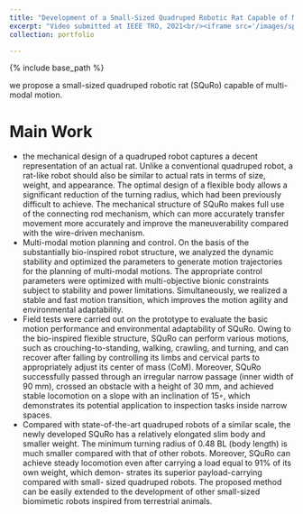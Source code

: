 ```yaml
---
title: "Development of a Small-Sized Quadruped Robotic Rat Capable of Multi-Modal Motions"
excerpt: "Video submitted at IEEE TRO, 2021<br/><iframe src='/images/spacerobot_v3_cut.mp4' scrolling='no' border='0' frameborder='no' framespacing='0' allowfullscreen='true'> </iframe>"
collection: portfolio

---
```


{% include base_path %}

we propose a small-sized quadruped robotic rat (SQuRo) capable of multi-modal motion.

Main Work
======
* the mechanical design of a quadruped robot captures a decent representation of an actual rat. Unlike a conventional quadruped robot, a rat-like robot should also be similar to actual rats in terms of size, weight, and appearance. The optimal design of a flexible body allows a significant reduction of the turning radius, which had been previously difficult to achieve. The mechanical structure of SQuRo makes full use of the connecting rod mechanism, which can more accurately transfer movement more accurately and improve the maneuverability compared with the wire-driven mechanism.
* Multi-modal motion planning and control. On the basis of the substantially bio-inspired robot structure, we analyzed the dynamic stability and optimized the parameters to generate motion trajectories for the planning of multi-modal motions. The appropriate control parameters were optimized with multi-objective bionic constraints subject to stability and power limitations. Simultaneously, we realized a stable and fast motion transition, which improves the motion agility and environmental adaptability. 
* Field tests were carried out on the prototype to evaluate the basic motion performance and environmental adaptability of SQuRo. Owing to the bio-inspired flexible structure, SQuRo can perform various motions, such as crouching-to-standing, walking, crawling, and turning, and can recover after falling by controlling its limbs and cervical parts to appropriately adjust its center of mass (CoM). Moreover, SQuRo successfully passed through an irregular narrow passage (inner width of 90 mm), crossed an obstacle with a height of 30 mm, and achieved stable locomotion on a slope with an inclination of 15◦, which demonstrates its potential application to inspection tasks inside narrow spaces. 
* Compared with state-of-the-art quadruped robots of a similar scale, the newly developed SQuRo has a relatively elongated slim body and smaller weight. The minimum turning radius of 0.48 BL (body length) is much smaller compared with that of other robots. Moreover, SQuRo can achieve steady locomotion even after carrying a load equal to 91% of its own weight, which demon- strates its superior payload-carrying compared with small- sized quadruped robots. The proposed method can be easily extended to the development of other small-sized biomimetic robots inspired from terrestrial animals.
